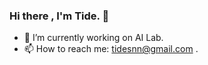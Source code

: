 ### Hi there , I'm Tide. 👋

- 🔭 I’m currently working on AI Lab.
- 📫 How to reach me: tidesnn@gmail.com .


<!--
**SeaTidesPro/SeaTidesPro** is a ✨ _special_ ✨ repository because its `README.md` (this file) appears on your GitHub profile.

